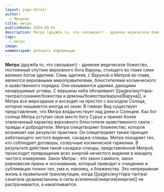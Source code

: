 ```yaml
---
layout: page-detail
author:
  - Яшодеви
title: митра
publishDate: 2024-09-01
description: Митра (дружба то, что связывает) - древнее ведическое божество, постоянный спутник верховного бога Варуны, стоящего во главе семи великих богов адитиев.
tags:
  - митра
image: 
комментарий: добавить информацию
---
```

**Митра** (дружба то, что связывает) - древнее ведическое божество, постоянный спутник верховного бога Варуны, стоящего во главе семи великих богов адитиев. Семь адитиев, с Варуной и Митрой во главе, являются верховными мироправителями, блюстителями космического и нравственного порядка. Они называются царями, дающими ненарушимые уставы. С вершины неба обозревают [[pages/ануттара-тантра/сознание/божества и демоны/божества/варуна|Варуна]], и Митра все мироздание и восходят на престол с восходом Солнца, которое называется иногда их оком. В гимнах Вед существует представление, что Митра владычествует над днем и Солнцем. Как бог солнца Митра уступил свое место богу Сурье и принял более отвлеченный характер верховного блюстителя нравственного света - правды и добродетели.
Митра олицетворяет блаженство, которое возникает как результат практики. Он олицетворяет также принцип работающего чистого видения, сахаджа-спанды. Митра поощряет тех, кто соблюдает договоры, созвучные космической гармонии. В результате действия такой сахаджа-спанды, представленной Митрой, происходит превращение всех энергий нечистого видения в мандалу чистого измерения. Закон Митры - это закон самйоги, закон равновесия праны и осознавания, который приводит к очищению и сублимации тонких тел, ума и, наконец, к блаженству. Это непрерывная жизнь в правильной трансмутации, когда [[pages/ануттара-тантра/санатана-дхарма/законы и силы вселенной/энергия|энергия]] не растрачивается, а накапливается.

